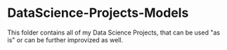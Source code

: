 # DataScience-Projects-Models
This folder contains all of my Data Science Projects, that can be used "as is" or can be further improvized as well.
